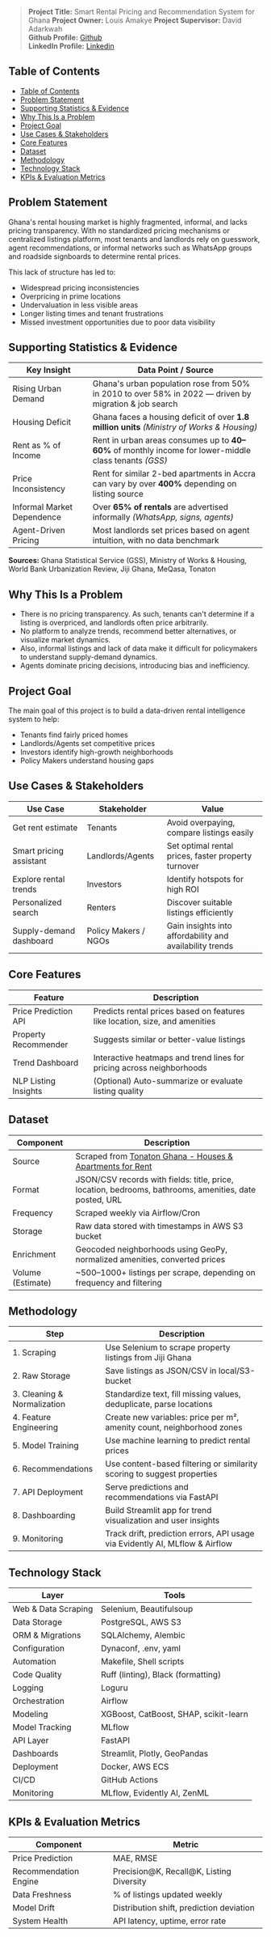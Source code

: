 
> **Project Title:** Smart Rental Pricing and Recommendation System for Ghana
> **Project Owner:** Louis Amakye
> **Project Supervisor:** David Adarkwah  
> **Github Profile:** [Github](https://github.com/lamakye7)  
> **LinkedIn Profile:** [Linkedin](https://www.linkedin.com/in/louis-amakye-34358816b/)

## Table of Contents

- [Table of Contents](#table-of-contents)
- [Problem Statement](#problem-statement)
- [Supporting Statistics \& Evidence](#supporting-statistics--evidence)
- [Why This Is a Problem](#why-this-is-a-problem)
- [Project Goal](#project-goal)
- [Use Cases \& Stakeholders](#use-cases--stakeholders)
- [Core Features](#core-features)
- [Dataset](#dataset)
- [Methodology](#methodology)
- [Technology Stack](#technology-stack)
- [KPIs \& Evaluation Metrics](#kpis--evaluation-metrics)

## Problem Statement

Ghana's rental housing market is highly fragmented, informal, and lacks pricing transparency. With no standardized pricing mechanisms or centralized listings platform, most tenants and landlords rely on guesswork, agent recommendations, or informal networks such as WhatsApp groups and roadside signboards to determine rental prices.

This lack of structure has led to:

- Widespread pricing inconsistencies
- Overpricing in prime locations
- Undervaluation in less visible areas
- Longer listing times and tenant frustrations
- Missed investment opportunities due to poor data visibility

## Supporting Statistics & Evidence

| Key Insight                  | Data Point / Source                                                                                      |
|------------------------------|----------------------------------------------------------------------------------------------------------|
| Rising Urban Demand          | Ghana's urban population rose from 50% in 2010 to over 58% in 2022 — driven by migration & job search   |
| Housing Deficit              | Ghana faces a housing deficit of over **1.8 million units** *(Ministry of Works & Housing)*             |
| Rent as % of Income          | Rent in urban areas consumes up to **40–60%** of monthly income for lower-middle class tenants *(GSS)*  |
| Price Inconsistency          | Rent for similar 2-bed apartments in Accra can vary by over **400%** depending on listing source        |
| Informal Market Dependence   | Over **65% of rentals** are advertised informally *(WhatsApp, signs, agents)*                           |
| Agent-Driven Pricing         | Most landlords set prices based on agent intuition, with no data benchmark                              |

**Sources:** Ghana Statistical Service (GSS), Ministry of Works & Housing, World Bank Urbanization Review, Jiji Ghana, MeQasa, Tonaton

## Why This Is a Problem

- There is no pricing transparency. As such, tenants can't determine if a listing is overpriced, and landlords often price arbitrarily.
- No platform to analyze trends, recommend better alternatives, or visualize market dynamics.
- Also, informal listings and lack of data make it difficult for policymakers to understand supply-demand dynamics.
- Agents dominate pricing decisions, introducing bias and inefficiency.

## Project Goal

The main goal of this project is to build a data-driven rental intelligence system to help:

- Tenants find fairly priced homes
- Landlords/Agents set competitive prices
- Investors identify high-growth neighborhoods
- Policy Makers understand housing gaps

## Use Cases & Stakeholders

| Use Case                  | Stakeholder          | Value                                                       |
|---------------------------|----------------------|-------------------------------------------------------------|
| Get rent estimate         | Tenants              | Avoid overpaying, compare listings easily                   |
| Smart pricing assistant   | Landlords/Agents     | Set optimal rental prices, faster property turnover         |
| Explore rental trends     | Investors            | Identify hotspots for high ROI                             |
| Personalized search       | Renters              | Discover suitable listings efficiently                      |
| Supply-demand dashboard   | Policy Makers / NGOs | Gain insights into affordability and availability trends    |

## Core Features

| Feature                  | Description                                                                 |
|--------------------------|-----------------------------------------------------------------------------|
| Price Prediction API     | Predicts rental prices based on features like location, size, and amenities |
| Property Recommender     | Suggests similar or better-value listings                                   |
| Trend Dashboard          | Interactive heatmaps and trend lines for pricing across neighborhoods       |
| NLP Listing Insights     | (Optional) Auto-summarize or evaluate listing quality                       |

## Dataset

| Component         | Description                                                                 |
|-------------------|-----------------------------------------------------------------------------|
| Source            | Scraped from [Tonaton Ghana - Houses & Apartments for Rent](https://tonaton.com/c_houses-apartments-for-rent) |
| Format            | JSON/CSV records with fields: title, price, location, bedrooms, bathrooms, amenities, date posted, URL |
| Frequency         | Scraped weekly via Airflow/Cron                                    |
| Storage           | Raw data stored with timestamps in AWS S3 bucket |
| Enrichment        | Geocoded neighborhoods using GeoPy, normalized amenities, converted prices  |
| Volume (Estimate) | ~500–1000+ listings per scrape, depending on frequency and filtering        |

## Methodology

| Step                       | Description                                                                 |
|----------------------------|-----------------------------------------------------------------------------|
| 1. Scraping                | Use Selenium to scrape property listings from Jiji Ghana                     |
| 2. Raw Storage             | Save listings as JSON/CSV in local/S3-bucket             |
| 3. Cleaning & Normalization| Standardize text, fill missing values, deduplicate, parse locations         |
| 4. Feature Engineering     | Create new variables: price per m², amenity count, neighborhood zones       |
| 5. Model Training          | Use machine learning to predict rental prices       |
| 6. Recommendations         | Use content-based filtering or similarity scoring to suggest properties     |
| 7. API Deployment          | Serve predictions and recommendations via FastAPI                           |
| 8. Dashboarding            | Build Streamlit app for trend visualization and user insights                |
| 9. Monitoring              | Track drift, prediction errors, API usage via Evidently AI, MLflow & Airflow               |

## Technology Stack

| Layer               | Tools                                                                 |
|---------------------|-----------------------------------------------------------------------|
| Web & Data Scraping | Selenium, Beautifulsoup                                               |
| Data Storage        | PostgreSQL, AWS S3                                                    |
| ORM & Migrations    | SQLAlchemy, Alembic                                                   |
| Configuration       | Dynaconf, .env, yaml                                                  |
| Automation          | Makefile, Shell scripts                                               |
| Code Quality        | Ruff (linting), Black (formatting)                                    |
| Logging             | Loguru                                                                |
| Orchestration       | Airflow                                                               |
| Modeling            | XGBoost, CatBoost, SHAP, scikit-learn                                 |
| Model Tracking      | MLflow                                                                |
| API Layer           | FastAPI                                                               |
| Dashboards          | Streamlit, Plotly, GeoPandas                                          |
| Deployment          | Docker, AWS ECS                                                       |
| CI/CD               | GitHub Actions                                                        |
| Monitoring          | MLflow, Evidently AI, ZenML                                           |

## KPIs & Evaluation Metrics

| Component             | Metric                                                              |
|-----------------------|---------------------------------------------------------------------|
| Price Prediction      | MAE, RMSE                                                           |
| Recommendation Engine | Precision@K, Recall@K, Listing Diversity                            |
| Data Freshness        | % of listings updated weekly                                        |
| Model Drift           | Distribution shift, prediction deviation                            |
| System Health         | API latency, uptime, error rate                                     |
